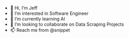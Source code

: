 - 👋 Hi, I’m Jeff
- 👀 I’m interested in Software Engineer 
- 🌱 I’m currently learning AI
- 💞️ I’m looking to collaborate on Data Scraping Projects
- 📫 Reach me from @snippet

<!---
snippet/snippet is a ✨ special ✨ repository because its `README.md` (this file) appears on your GitHub profile.
You can click the Preview link to take a look at your changes.
--->
